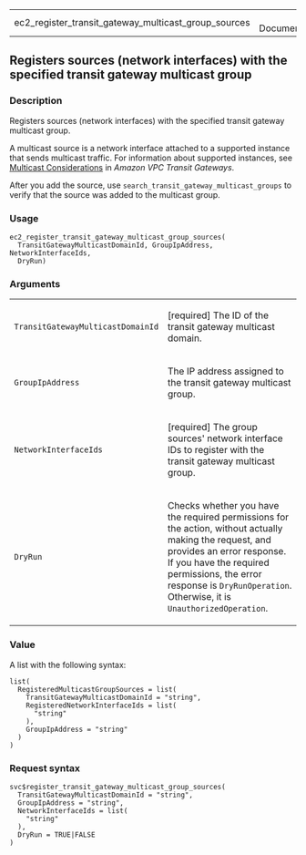 <table style="width: 100%;">
<tbody>
<tr class="odd">
<td>ec2_register_transit_gateway_multicast_group_sources</td>
<td style="text-align: right;">R Documentation</td>
</tr>
</tbody>
</table>

## Registers sources (network interfaces) with the specified transit gateway multicast group

### Description

Registers sources (network interfaces) with the specified transit
gateway multicast group.

A multicast source is a network interface attached to a supported
instance that sends multicast traffic. For information about supported
instances, see [Multicast
Considerations](https://docs.aws.amazon.com/vpc/latest/tgw/transit-gateway-quotas.html#multicast-limits)
in *Amazon VPC Transit Gateways*.

After you add the source, use `search_transit_gateway_multicast_groups`
to verify that the source was added to the multicast group.

### Usage

    ec2_register_transit_gateway_multicast_group_sources(
      TransitGatewayMulticastDomainId, GroupIpAddress, NetworkInterfaceIds,
      DryRun)

### Arguments

<table>
<colgroup>
<col style="width: 35%" />
<col style="width: 65%" />
</colgroup>
<tbody>
<tr class="odd">
<td><code
id="ec2_register_transit_gateway_multicast_group_sources_:_TransitGatewayMulticastDomainId">TransitGatewayMulticastDomainId</code></td>
<td><p>[required] The ID of the transit gateway multicast
domain.</p></td>
</tr>
<tr class="even">
<td><code
id="ec2_register_transit_gateway_multicast_group_sources_:_GroupIpAddress">GroupIpAddress</code></td>
<td><p>The IP address assigned to the transit gateway multicast
group.</p></td>
</tr>
<tr class="odd">
<td><code
id="ec2_register_transit_gateway_multicast_group_sources_:_NetworkInterfaceIds">NetworkInterfaceIds</code></td>
<td><p>[required] The group sources' network interface IDs to register
with the transit gateway multicast group.</p></td>
</tr>
<tr class="even">
<td><code
id="ec2_register_transit_gateway_multicast_group_sources_:_DryRun">DryRun</code></td>
<td><p>Checks whether you have the required permissions for the action,
without actually making the request, and provides an error response. If
you have the required permissions, the error response is
<code>DryRunOperation</code>. Otherwise, it is
<code>UnauthorizedOperation</code>.</p></td>
</tr>
</tbody>
</table>

### Value

A list with the following syntax:

    list(
      RegisteredMulticastGroupSources = list(
        TransitGatewayMulticastDomainId = "string",
        RegisteredNetworkInterfaceIds = list(
          "string"
        ),
        GroupIpAddress = "string"
      )
    )

### Request syntax

    svc$register_transit_gateway_multicast_group_sources(
      TransitGatewayMulticastDomainId = "string",
      GroupIpAddress = "string",
      NetworkInterfaceIds = list(
        "string"
      ),
      DryRun = TRUE|FALSE
    )
